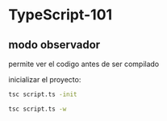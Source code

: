 # TypeScript-101

## modo observador
permite ver el codigo antes de ser compilado

inicializar el proyecto:

```bash
tsc script.ts -init
```


```bash
tsc script.ts -w
```

